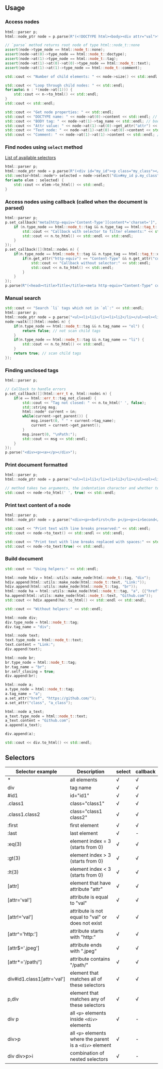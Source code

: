 ## Usage

### Access nodes
```cpp
html::parser p;
html::node_ptr node = p.parse(R"(<!DOCTYPE html><body><div attr="val">text</div><!--comment--></body>)");

// `parse` method returns root node of type html::node_t::none
assert(node->type_node == html::node_t::none);
assert(node->at(0)->type_node == html::node_t::doctype);
assert(node->at(1)->type_node == html::node_t::tag);
assert(node->at(1)->at(0)->at(0)->type_node == html::node_t::text);
assert(node->at(1)->at(1)->type_node == html::node_t::comment);

std::cout << "Number of child elements: " << node->size() << std::endl << std::endl; // 2

std::cout << "Loop through child nodes: " << std::endl;
for(auto& n : *(node->at(1))) {
	std::cout << n->to_html() << std::endl;
}
std::cout << std::endl;

std::cout << "Get node properties: " << std::endl;
std::cout << "DOCTYPE name: " << node->at(0)->content << std::endl; // html
std::cout << "BODY tag: " << node->at(1)->tag_name << std::endl; // body
std::cout << "Attr value: " << node->at(1)->at(0)->get_attr("attr") << std::endl; // val
std::cout << "Text node: " << node->at(1)->at(0)->at(0)->content << std::endl; // text
std::cout << "Comment: " << node->at(1)->at(1)->content << std::endl; // comment
```

### Find nodes using `select` method
[List of available selectors](#selectors)
```cpp
html::parser p;
html::node_ptr node = p.parse(R"(<div id="my_id"><p class="my_class"></p></div>)");
std::vector<html::node*> selected = node->select("div#my_id p.my_class");
for(auto elem : selected) {
	std::cout << elem->to_html() << std::endl;
}
```

### Access nodes using callback (called when the document is parsed)
```cpp
html::parser p;
p.set_callback("meta[http-equiv='Content-Type'][content*='charset=']", [](html::node& n) {
	if (n.type_node == html::node_t::tag && n.type_tag == html::tag_t::open) {
		std::cout << "Callback with selector to filter elements:" << std::endl;
		std::cout << n.to_html() << std::endl << std::endl;
	}
});
p.set_callback([](html::node& n) {
	if(n.type_node == html::node_t::tag && n.type_tag == html::tag_t::open && n.tag_name == "meta") {
		if(n.get_attr("http-equiv") == "Content-Type" && n.get_attr("content").find("charset=") != std::string::npos) {
			std::cout << "Callback without selector:" << std::endl;
			std::cout << n.to_html() << std::endl;
		}
	}
});
p.parse(R"(<head><title>Title</title><meta http-equiv="Content-Type" content="text/html; charset=utf-8" /></head>)");
```

### Manual search
```cpp
std::cout << "Search `li` tags which not in `ol`:" << std::endl;
html::parser p;
html::node_ptr node = p.parse("<ul><li>li1</li><li>li2</li></ul><ol><li>li</li></ol>");
node->walk([](html::node& n) {
	if(n.type_node == html::node_t::tag && n.tag_name == "ol") {
		return false; // not scan child tags
	}
	if(n.type_node == html::node_t::tag && n.tag_name == "li") {
		std::cout << n.to_html() << std::endl;
	}
	return true; // scan child tags
});
```

### Finding unclosed tags
```cpp
html::parser p;

// Callback to handle errors
p.set_callback([](html::err_t e, html::node& n) {
	if(e == html::err_t::tag_not_closed) {
		std::cout << "Tag not closed: " << n.to_html(' ', false);
		std::string msg;
		html::node* current = &n;
		while(current->get_parent()) {
			msg.insert(0, " " + current->tag_name);
			current = current->get_parent();
		}
		msg.insert(0, "\nPath:");
		std::cout << msg << std::endl;
	}
});
p.parse("<div><p><a></p></div>");
```

### Print document formatted
```cpp
html::parser p;
html::node_ptr node = p.parse("<ul><li>li1</li><li>li2</li></ul><ol><li>li</li></ol>");

// method takes two arguments, the indentation character and whether to output child elements (tabulation and true by default)
std::cout << node->to_html(' ', true) << std::endl;
```

### Print text content of a node
```cpp
html::parser p;
html::node_ptr node = p.parse("<div><p><b>First</b> p</p><p><i>Second</i> p</p>Text<br />Text</div>");

std::cout << "Print text with line breaks preserved:" << std::endl;
std::cout << node->to_text() << std::endl << std::endl;

std::cout << "Print text with line breaks replaced with spaces:" << std::endl;
std::cout << node->to_text(true) << std::endl;
```

### Build document
```cpp
std::cout << "Using helpers:" << std::endl;

html::node hdiv = html::utils::make_node(html::node_t::tag, "div");
hdiv.append(html::utils::make_node(html::node_t::text, "Link:"));
hdiv.append(html::utils::make_node(html::node_t::tag, "br"));
html::node ha = html::utils::make_node(html::node_t::tag, "a", {{"href", "https://github.com/"}, {"class", "a_class"}});
ha.append(html::utils::make_node(html::node_t::text, "Github.com"));
std::cout << hdiv.append(ha).to_html() << std::endl << std::endl;

std::cout << "Without helpers:" << std::endl;

html::node div;
div.type_node = html::node_t::tag;
div.tag_name = "div";

html::node text;
text.type_node = html::node_t::text;
text.content = "Link:";
div.append(text);

html::node br;
br.type_node = html::node_t::tag;
br.tag_name = "br";
br.self_closing = true;
div.append(br);

html::node a;
a.type_node = html::node_t::tag;
a.tag_name = "a";
a.set_attr("href", "https://github.com/");
a.set_attr("class", "a_class");

html::node a_text;
a_text.type_node = html::node_t::text;
a_text.content = "Github.com";
a.append(a_text);

div.append(a);

std::cout << div.to_html() << std::endl;
```

## Selectors
| Selector example | Description | select | callback |
|-|-|-|-|
| * | all elements | √ | √ |
| div | tag name | √ | √ |
| #id1 | id="id1" | √ | √ |
| .class1 | class="class1" | √ | √ |
| .class1.class2 | class="class1 class2" | √ | √ |
| :first | first element | √ | √ |
| :last | last element | √ | - |
| :eq(3) | element index = 3 (starts from 0) | √ | √ |
| :gt(3) | element index > 3 (starts from 0) | √ | √ |
| :lt(3) | element index < 3 (starts from 0) | √ | √ |
| [attr] | element that have attribute "attr" | √ | √ |
| [attr='val'] | attribute is equal to "val" | √ | √ |
| [attr!='val'] | attribute is not equal to "val" or does not exist | √ | √ |
| [attr^='http:'] | attribute starts with "http:" | √ | √ |
| [attr$='.jpeg'] | attribute ends with ".jpeg" | √ | √ |
| [attr*='/path/'] | attribute contains "/path/" | √ | √ |
| div#id1.class1[attr='val'] | element that matches all of these selectors | √ | √ |
| p,div | element that matches any of these selectors | √ | √ |
| div p | all `<p>` elements inside `<div>` elements | √ | - |
| div>p | all `<p>` elements where the parent is a `<div>` element | √ | - |
| div div>p>i | combination of nested selectors  | √ | - |